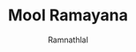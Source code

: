 ---
title: "Mool Ramayana"
author: ["Ramnathlal"]
year: 1929
language: ["Sanskrit"]
genre: ["Banasthali"]
description: "Mool Ramayana first issued in 1929 authored by Ramnathlal presents a significant contribution to Indian letters. The work engages with Banasthali, offering scholars a reliable primary source. Languages: San. Consult the digitised edition at https://archive.org/details/in.ernet.dli.2015.345549 ..."
collections: ["classical-literature"]
sources:
  - name: "Internet Archive"
    url: "https://archive.org/details/in.ernet.dli.2015.345549"
    type: "other"
references:
  - name: "Wikipedia: Mool Ramayana"
    url: "https://en.wikipedia.org/wiki/Ramayana"
    type: "wikipedia"
  - name: "Wikidata: Mool Ramayana"
    url: "https://www.wikidata.org/wiki/Q8276"
    type: "other"
  - name: "Wikisource: Mool Ramayana"
    url: "https://en.wikisource.org/wiki/The_Ramayana"
    type: "other"
  - name: "Project Gutenberg"
    url: "https://www.gutenberg.org/ebooks/24869"
    type: "other"
  - name: "Project Gutenberg"
    url: "https://www.gutenberg.org/ebooks/57265"
    type: "other"
  - name: "Project Gutenberg"
    url: "https://www.gutenberg.org/ebooks/57826"
    type: "other"
  - name: "Project Gutenberg"
    url: "https://www.gutenberg.org/ebooks/60188"
    type: "other"
  - name: "Project Gutenberg"
    url: "https://www.gutenberg.org/ebooks/62496"
    type: "other"
  - name: "Open Library: Mool Ramayana year"
    url: "https://openlibrary.org/search?q=Mool+Ramayana+year+1929+language+Sanskrit+Ramnathlal"
    type: "other"
featured: false
publishDate: 2025-10-30
tags: ['classical-literature']
---